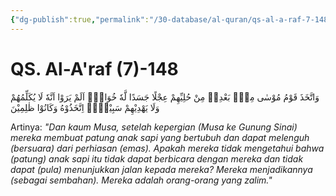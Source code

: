 ```yaml
---
{"dg-publish":true,"permalink":"/30-database/al-quran/qs-al-a-raf-7-148/"}
---
```



# QS. Al-A'raf (7)-148
وَاتَّخَذَ قَوْمُ مُوْسٰى مِنْۢ بَعْدِهٖ مِنْ حُلِيِّهِمْ عِجْلًا جَسَدًا لَّهٗ خُوَارٌۗ  اَلَمْ يَرَوْا اَنَّهٗ لَا يُكَلِّمُهُمْ وَلَا يَهْدِيْهِمْ سَبِيْلًاۘ اِتَّخَذُوْهُ وَكَانُوْا ظٰلِمِيْنَ

Artinya: *"Dan kaum Musa, setelah kepergian (Musa ke Gunung Sinai) mereka membuat patung anak sapi yang bertubuh dan dapat melenguh (bersuara) dari perhiasan (emas). Apakah mereka tidak mengetahui bahwa (patung) anak sapi itu tidak dapat berbicara dengan mereka dan tidak dapat (pula) menunjukkan jalan kepada mereka? Mereka menjadikannya (sebagai sembahan). Mereka adalah orang-orang yang zalim."*
